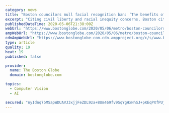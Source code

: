 ```yaml
---
category: news
title: "Boston councilors mull facial recognition ban: ‘The benefits of that technology . . . don’t outweigh the risk’"
excerpt: "Citing civil liberty and racial inequity concerns, Boston city councilors Wednesday discussed barring the city from using facial recognition technology."
publishedDateTime: 2020-05-06T21:38:00Z
webUrl: "https://www.bostonglobe.com/2020/05/06/metro/boston-councilors-mull-facial-recognition-ban-benefits-that-technology-dont-outweigh-risk/"
ampWebUrl: "https://www.bostonglobe.com/2020/05/06/metro/boston-councilors-mull-facial-recognition-ban-benefits-that-technology-dont-outweigh-risk/?outputType=amp"
cdnAmpWebUrl: "https://www-bostonglobe-com.cdn.ampproject.org/c/s/www.bostonglobe.com/2020/05/06/metro/boston-councilors-mull-facial-recognition-ban-benefits-that-technology-dont-outweigh-risk/?outputType=amp"
type: article
quality: 19
heat: 19
published: false

provider:
  name: The Boston Globe
  domain: bostonglobe.com

topics:
  - Computer Vision
  - AI

secured: "nyIdnq7bMSapWDUAVJ3xjjFeZDL9za+8Um469fv9SqYgHxNhSJ+pKEqPXfPUj0yn1bxTY1WweQsuRKbFJlJ/DselC+LQ99YhGJaQVRZO0nTMVHLjrFPDjxycOA+dvWEC1/jV5YO0iDy4ShYBA+EnZTNe4ddWdNb/JCIepaMmIqiD2AAFMq5SLU672ay2QFc6AlbQrEm/EiGwfdIyo+ojvm9ZS4FDWZxPJ4TNaN1RWOqRLZXz9RbUTiqpOvOwVAW6tVRAAEz0vrkqg75o4VYiyaKuftOWPNVxdg9pUZ/wyVmmAN0ndQcYDi/dhjvUe47Zo/cYj/7sTAD9Kl2uIgS/dzE5ZNbscW88Tlsi6GsoA3HF63kL7327QN8iQGmJNp6q+mnWN89cUD3ObDHKVJbyQJ5fzNr2yeU2zllH0eyVTt8xu30sN9b8EAmCTJzRZTz+76fgrIOcL7V8pBtDwr658nFAaxs1XpQ6rdoGM9pJ/Xw=;0PjBuSLqW0IEVzmFnXw9tA=="
---
```


